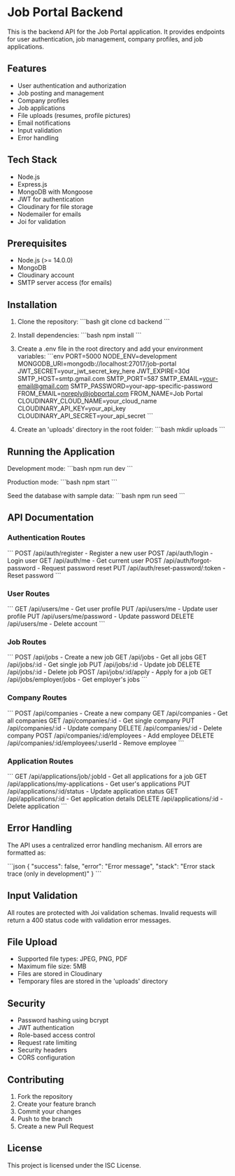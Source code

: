 # Job Portal Backend

This is the backend API for the Job Portal application. It provides endpoints for user authentication, job management, company profiles, and job applications.

## Features

- User authentication and authorization
- Job posting and management
- Company profiles
- Job applications
- File uploads (resumes, profile pictures)
- Email notifications
- Input validation
- Error handling

## Tech Stack

- Node.js
- Express.js
- MongoDB with Mongoose
- JWT for authentication
- Cloudinary for file storage
- Nodemailer for emails
- Joi for validation

## Prerequisites

- Node.js (>= 14.0.0)
- MongoDB
- Cloudinary account
- SMTP server access (for emails)

## Installation

1. Clone the repository:
\`\`\`bash
git clone <repository-url>
cd backend
\`\`\`

2. Install dependencies:
\`\`\`bash
npm install
\`\`\`

3. Create a .env file in the root directory and add your environment variables:
\`\`\`env
PORT=5000
NODE_ENV=development
MONGODB_URI=mongodb://localhost:27017/job-portal
JWT_SECRET=your_jwt_secret_key_here
JWT_EXPIRE=30d
SMTP_HOST=smtp.gmail.com
SMTP_PORT=587
SMTP_EMAIL=your-email@gmail.com
SMTP_PASSWORD=your-app-specific-password
FROM_EMAIL=noreply@jobportal.com
FROM_NAME=Job Portal
CLOUDINARY_CLOUD_NAME=your_cloud_name
CLOUDINARY_API_KEY=your_api_key
CLOUDINARY_API_SECRET=your_api_secret
\`\`\`

4. Create an 'uploads' directory in the root folder:
\`\`\`bash
mkdir uploads
\`\`\`

## Running the Application

Development mode:
\`\`\`bash
npm run dev
\`\`\`

Production mode:
\`\`\`bash
npm start
\`\`\`

Seed the database with sample data:
\`\`\`bash
npm run seed
\`\`\`

## API Documentation

### Authentication Routes

\`\`\`
POST /api/auth/register - Register a new user
POST /api/auth/login - Login user
GET /api/auth/me - Get current user
POST /api/auth/forgot-password - Request password reset
PUT /api/auth/reset-password/:token - Reset password
\`\`\`

### User Routes

\`\`\`
GET /api/users/me - Get user profile
PUT /api/users/me - Update user profile
PUT /api/users/me/password - Update password
DELETE /api/users/me - Delete account
\`\`\`

### Job Routes

\`\`\`
POST /api/jobs - Create a new job
GET /api/jobs - Get all jobs
GET /api/jobs/:id - Get single job
PUT /api/jobs/:id - Update job
DELETE /api/jobs/:id - Delete job
POST /api/jobs/:id/apply - Apply for a job
GET /api/jobs/employer/jobs - Get employer's jobs
\`\`\`

### Company Routes

\`\`\`
POST /api/companies - Create a new company
GET /api/companies - Get all companies
GET /api/companies/:id - Get single company
PUT /api/companies/:id - Update company
DELETE /api/companies/:id - Delete company
POST /api/companies/:id/employees - Add employee
DELETE /api/companies/:id/employees/:userId - Remove employee
\`\`\`

### Application Routes

\`\`\`
GET /api/applications/job/:jobId - Get all applications for a job
GET /api/applications/my-applications - Get user's applications
PUT /api/applications/:id/status - Update application status
GET /api/applications/:id - Get application details
DELETE /api/applications/:id - Delete application
\`\`\`

## Error Handling

The API uses a centralized error handling mechanism. All errors are formatted as:

\`\`\`json
{
  "success": false,
  "error": "Error message",
  "stack": "Error stack trace (only in development)"
}
\`\`\`

## Input Validation

All routes are protected with Joi validation schemas. Invalid requests will return a 400 status code with validation error messages.

## File Upload

- Supported file types: JPEG, PNG, PDF
- Maximum file size: 5MB
- Files are stored in Cloudinary
- Temporary files are stored in the 'uploads' directory

## Security

- Password hashing using bcrypt
- JWT authentication
- Role-based access control
- Request rate limiting
- Security headers
- CORS configuration

## Contributing

1. Fork the repository
2. Create your feature branch
3. Commit your changes
4. Push to the branch
5. Create a new Pull Request

## License

This project is licensed under the ISC License. 